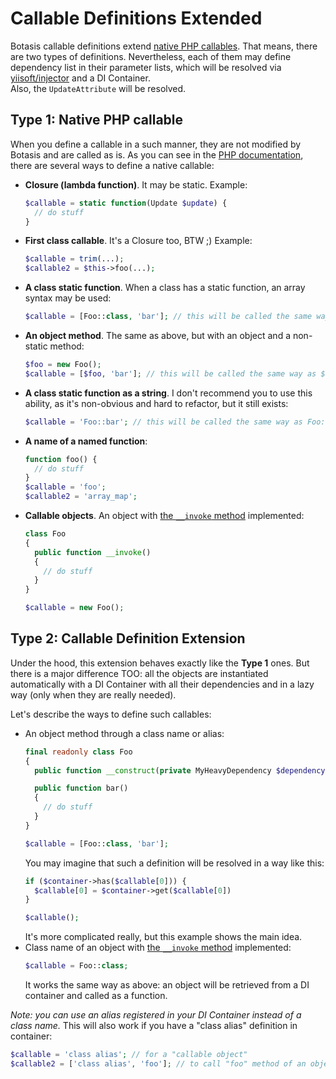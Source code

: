 # Callable Definitions Extended

Botasis callable definitions extend [native PHP callables](https://www.php.net/manual/en/language.types.callable.php).
That means, there are two types of definitions. Nevertheless, each of them may define dependency list in their parameter
lists, which will be resolved via [yiisoft/injector](https://github.com/yiisoft/injector) and a DI Container.  
Also, the `UpdateAttribute` will be resolved.

## Type 1: Native PHP callable

When you define a callable in a such manner, they are not modified by Botasis and are called as is. As you can see
in the [PHP documentation](https://www.php.net/manual/en/language.types.callable.php), there are several ways to
define a native callable:

- **Closure (lambda function)**. It may be static. Example:
  ```php
  $callable = static function(Update $update) {
    // do stuff
  }
  ```
- **First class callable**. It's a Closure too, BTW ;) Example:
  ```php
  $callable = trim(...);
  $callable2 = $this->foo(...);
  ```
- **A class static function**. When a class has a static function, an array syntax may be used:
  ```php
  $callable = [Foo::class, 'bar']; // this will be called the same way as Foo::bar();
  ```
- **An object method**. The same as above, but with an object and a non-static method:
  ```php
  $foo = new Foo();
  $callable = [$foo, 'bar']; // this will be called the same way as $foo->bar();
  ```
- **A class static function as a string**. I don't recommend you to use this ability, as it's non-obvious and
  hard to refactor, but it still exists:
  ```php
  $callable = 'Foo::bar'; // this will be called the same way as Foo::bar();
  ```
- **A name of a named function**:
  ```php
  function foo() {
    // do stuff
  }
  $callable = 'foo';
  $callable2 = 'array_map';
  ```
- **Callable objects**. An object with [the `__invoke` method](https://www.php.net/manual/en/language.oop5.magic.php#object.invoke) implemented:
  ```php
  class Foo 
  {
    public function __invoke()
    {
      // do stuff
    }
  }
  
  $callable = new Foo();
  ```

## Type 2: Callable Definition Extension

Under the hood, this extension behaves exactly like the **Type 1** ones. But there is a major difference TOO:
all the objects are instantiated automatically with a DI Container with all their dependencies
and in a lazy way (only when they are really needed).

Let's describe the ways to define such callables:

- An object method through a class name or alias:
  ```php
  final readonly class Foo 
  {
    public function __construct(private MyHeavyDependency $dependency) {}
  
    public function bar()
    {
      // do stuff
    }
  }
  
  $callable = [Foo::class, 'bar'];
  ```
  You may imagine that such a definition will be resolved in a way like this:
  ```php
  if ($container->has($callable[0])) {
    $callable[0] = $container->get($callable[0])
  }
  
  $callable();
  ```
  It's more complicated really, but this example shows the main idea.
- Class name of an object with [the `__invoke` method](https://www.php.net/manual/en/language.oop5.magic.php#object.invoke)
  implemented:
  ```php
  $callable = Foo::class;
  ```
  It works the same way as above: an object will be retrieved from a DI container and called as a function.

_Note: you can use an alias registered in your DI Container instead of a class name._ This will also work if you have
a "class alias" definition in container:
```php
$callable = 'class alias'; // for a "callable object" 
$callable2 = ['class alias', 'foo']; // to call "foo" method of an object found by "class alias" in DI Container
```
